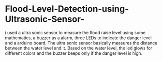 # Flood-Level-Detection-using-Ultrasonic-Sensor-
i used a ultra sonic sensor to measure the flood raise level using some mathematics, a buzzer as a alarm, three LEDs to indicate the danger level and a arduino board.
The ultra sonic sensor basically measures the distance between the water level and it. Based on the water level, the led glows for different colors and the buzzer beeps only if the danger level is high.
